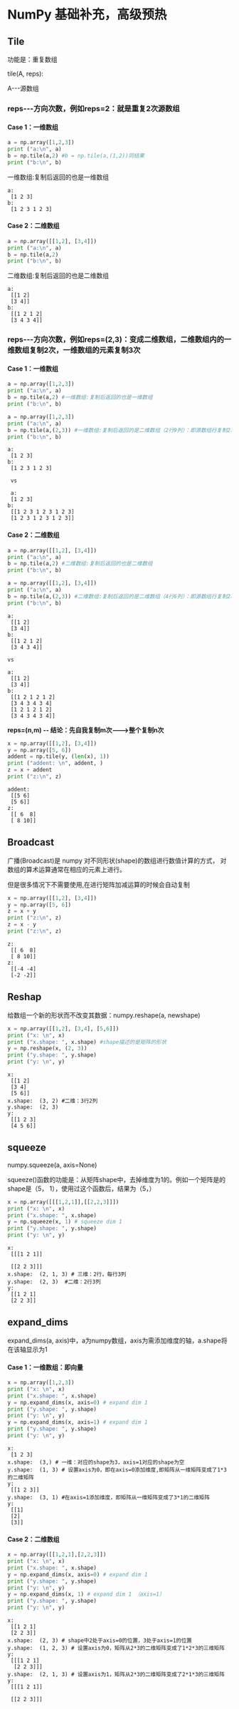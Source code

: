 # NumPy 基础补充，高级预热


## Tile

功能是：重复数组

tile(A, reps):

A---源数组

### reps---方向次数，例如reps=2：就是重复2次源数组

#### Case 1：一维数组

```python
a = np.array([1,2,3])
print ("a:\n", a)
b = np.tile(a,2) #b = np.tile(a,(1,2))同结果
print ("b:\n", b)
```

一维数组:复制后返回的也是一维数组

```
a:
 [1 2 3]
b:
 [1 2 3 1 2 3]
```

#### Case 2：二维数组

```python
a = np.array([[1,2], [3,4]])
print ("a:\n", a)
b = np.tile(a,2) 
print ("b:\n", b)
```

二维数组:复制后返回的也是二维数组

```
a:
 [[1 2]
 [3 4]]
b:
 [[1 2 1 2]
 [3 4 3 4]]
```


### reps---方向次数，例如reps=(2,3)：变成二维数组，二维数组内的一维数组复制2次，一维数组的元素复制3次

#### Case 1：一维数组

```python
a = np.array([1,2,3])
print ("a:\n", a)
b = np.tile(a,2) #一维数组:复制后返回的也是一维数组
print ("b:\n", b)

a = np.array([1,2,3])
print ("a:\n", a)
b = np.tile(a,(2,3)) #一维数组:复制后返回的是二维数组（2行9列）：即源数组行复制2次（沿纵轴方向），在列复制3次（沿横轴方向）
print ("b:\n", b)
```


```
a:
 [1 2 3]
b:
 [1 2 3 1 2 3]
 
 vs
 
 a:
 [1 2 3]
b:
 [[1 2 3 1 2 3 1 2 3]
 [1 2 3 1 2 3 1 2 3]]
```

#### Case 2：二维数组

```python
a = np.array([[1,2], [3,4]])
print ("a:\n", a)
b = np.tile(a,2) #二维数组:复制后返回的也是二维数组
print ("b:\n", b)

a = np.array([[1,2], [3,4]])
print ("a:\n", a)
b = np.tile(a,(2,3)) #二维数组:复制后返回的是二维数组（4行6列）：即源数组行复制2次（沿纵轴方向），在列复制3次（沿横轴方向）
print ("b:\n", b)
```


```
a:
 [[1 2]
 [3 4]]
b:
 [[1 2 1 2]
 [3 4 3 4]]
 
vs

a:
 [[1 2]
 [3 4]]
b:
 [[1 2 1 2 1 2]
 [3 4 3 4 3 4]
 [1 2 1 2 1 2]
 [3 4 3 4 3 4]]
```

**reps=(n,m) -- 结论：先自我复制m次--->整个复制n次**

```python
x = np.array([[1,2], [3,4]])
y = np.array([5, 6])
addent = np.tile(y, (len(x), 1))
print ("addent: \n", addent, )
z = x + addent
print ("z:\n", z)
```

```
addent: 
 [[5 6]
 [5 6]]
z:
 [[ 6  8]
 [ 8 10]]
```

## Broadcast

广播(Broadcast)是 numpy 对不同形状(shape)的数组进行数值计算的方式， 对数组的算术运算通常在相应的元素上进行。

但是很多情况下不需要使用,在进行矩阵加减运算的时候会自动复制

```python
x = np.array([[1,2], [3,4]])
y = np.array([5, 6])
z = x + y
print ("z:\n", z)
z = x - y
print ("z:\n", z)
```

```
z:
 [[ 6  8]
 [ 8 10]]
z:
 [[-4 -4]
 [-2 -2]]
```

## Reshap

给数组一个新的形状而不改变其数据：numpy.reshape(a, newshape)

```python
x = np.array([[1,2], [3,4], [5,6]])
print ("x: \n", x)
print ("x.shape: ", x.shape) #shape描述的是矩阵的形状
y = np.reshape(x, (2, 3))
print ("y.shape: ", y.shape)
print ("y: \n", y)
```

```
x: 
 [[1 2]
 [3 4]
 [5 6]]
x.shape:  (3, 2) #二维：3行2列
y.shape:  (2, 3)
y: 
 [[1 2 3]
 [4 5 6]]
```

## squeeze

numpy.squeeze(a, axis=None)

squeeze()函数的功能是：从矩阵shape中，去掉维度为1的。例如一个矩阵是的shape是（5， 1），使用过这个函数后，结果为（5，）

```python
x = np.array([[[1,2,1]],[[2,2,3]]])
print ("x: \n", x)
print ("x.shape: ", x.shape)
y = np.squeeze(x, 1) # squeeze dim 1
print ("y.shape: ", y.shape) 
print ("y: \n", y)
```

```
x: 
 [[[1 2 1]]

 [[2 2 3]]]
x.shape:  (2, 1, 3) # 三维：2行，每行3列
y.shape:  (2, 3)  #二维：2行3列
y: 
 [[1 2 1]
 [2 2 3]]
```

## expand_dims

expand_dims(a, axis)中，a为numpy数组，axis为需添加维度的轴，a.shape将在该轴显示为1

#### Case 1：一维数组：即向量

```python
x = np.array([1,2,3])
print ("x: \n", x)
print ("x.shape: ", x.shape)
y = np.expand_dims(x, axis=0) # expand dim 1 
print ("y.shape: ", y.shape) 
print ("y: \n", y)
y = np.expand_dims(x, axis=1) # expand dim 1
print ("y.shape: ", y.shape) 
print ("y: \n", y)
```


```
x: 
 [1 2 3]
x.shape:  (3,) # 一维：对应的shape为3，axis=1对应的shape为空
y.shape:  (1, 3) # 设置axis为0，即在axis=0添加维度,即矩阵从一维矩阵变成了1*3的二维矩阵
y: 
 [[1 2 3]]
y.shape:  (3, 1) #在axis=1添加维度，即矩阵从一维矩阵变成了3*1的二维矩阵
y: 
 [[1]
 [2]
 [3]]
```





#### Case 2：二维数组

```python
x = np.array([[1,2,1],[2,2,3]])
print ("x: \n", x)
print ("x.shape: ", x.shape)
y = np.expand_dims(x, axis=0) # expand dim 1
print ("y.shape: ", y.shape) 
print ("y: \n", y)
y = np.expand_dims(x, 1) # expand dim 1 （axis=1）
print ("y.shape: ", y.shape) 
print ("y: \n", y)
```



```
x: 
 [[1 2 1]
 [2 2 3]]
x.shape:  (2, 3) # shape中2处于axis=0的位置，3处于axis=1的位置
y.shape:  (1, 2, 3) # 设置axis为0，矩阵从2*3的二维矩阵变成了1*2*3的三维矩阵
y: 
 [[[1 2 1]
  [2 2 3]]]
y.shape:  (2, 1, 3) # 设置axis为1，矩阵从2*3的二维矩阵变成了2*1*3的三维矩阵
y: 
 [[[1 2 1]]

 [[2 2 3]]]
```

